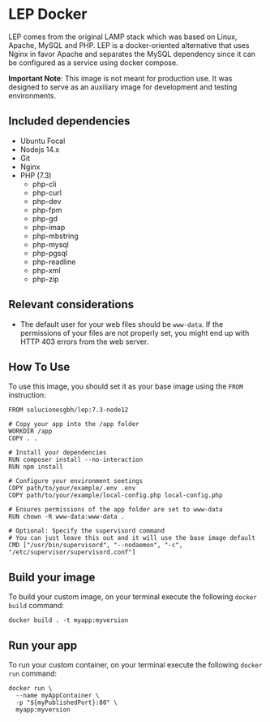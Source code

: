 # LEP Docker

LEP comes from the original LAMP stack which was based on Linux, Apache, MySQL and PHP. LEP is a docker-oriented alternative that uses Nginx in favor Apache and separates the MySQL dependency since it can be configured as a service using docker compose.

**Important Note**: This image is not meant for production use. It was designed to serve as an auxiliary image for development and testing environments.

## Included dependencies

- Ubuntu Focal
- Nodejs 14.x
- Git
- Nginx
- PHP (7.3)
  - php-cli
  - php-curl
  - php-dev
  - php-fpm
  - php-gd
  - php-imap
  - php-mbstring
  - php-mysql
  - php-pgsql
  - php-readline
  - php-xml
  - php-zip

## Relevant considerations

- The default user for your web files should be `www-data`. If the permissions of your files are not properly set, you might end up with HTTP 403 errors from the web server.

## How To Use

To use this image, you should set it as your base image using the `FROM` instruction:

```docker
FROM solucionesgbh/lep:7.3-node12

# Copy your app into the /app folder
WORKDIR /app
COPY . .

# Install your dependencies
RUN composer install --no-interaction
RUN npm install

# Configure your environment seetings
COPY path/to/your/example/.env .env
COPY path/to/your/example/local-config.php local-config.php

# Ensures permissions of the app folder are set to www-data
RUN chown -R www-data:www-data .

# Optional: Specify the supervisord command
# You can just leave this out and it will use the base image default
CMD ["/usr/bin/supervisord", "--nodaemon", "-c", "/etc/supervisor/supervisord.conf"]
```

## Build your image

To build your custom image, on your terminal execute the following `docker build` command:

```shell
docker build . -t myapp:myversion
```

## Run your app

To run your custom container, on your terminal execute the following `docker run` command:

```shell
docker run \
  --name myAppContainer \
  -p "${myPublishedPort}:80" \
  myapp:myversion
```
